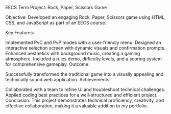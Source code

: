 
EECS Term Project: Rock, Paper, Scissors Game

Objective: Developed an engaging Rock, Paper, Scissors game using HTML, CSS, and JavaScript as part of an EECS course.

Key Features:

Implemented PvC and PvP modes with a user-friendly menu.
Designed an interactive selection screen with dynamic visuals and confirmation prompts.
Enhanced aesthetics with background music, creating a gaming atmosphere.
Included a rules demo, difficulty levels, and a scoring system for comprehensive gameplay.
Outcome:

Successfully transformed the traditional game into a visually appealing and technically sound web application.
Achievements:

Collaborated with a team to refine UI and troubleshoot technical challenges.
Applied coding best practices for a well-structured and efficient project.
Conclusion:
This project demonstrates technical proficiency, creativity, and effective collaboration, making it a valuable addition to my portfolio.







